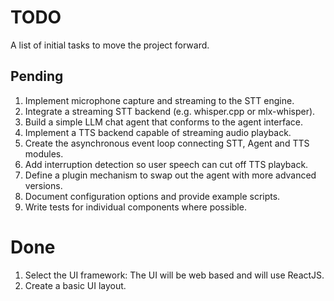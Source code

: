 # TODO

A list of initial tasks to move the project forward.

## Pending

1. Implement microphone capture and streaming to the STT engine.
1. Integrate a streaming STT backend (e.g. whisper.cpp or mlx-whisper).
1. Build a simple LLM chat agent that conforms to the agent interface.
1. Implement a TTS backend capable of streaming audio playback.
1. Create the asynchronous event loop connecting STT, Agent and TTS modules.
1. Add interruption detection so user speech can cut off TTS playback.
1. Define a plugin mechanism to swap out the agent with more advanced versions.
1. Document configuration options and provide example scripts.
1. Write tests for individual components where possible.

# Done

1. Select the UI framework: The UI will be web based and will use ReactJS.
1. Create a basic UI layout.
